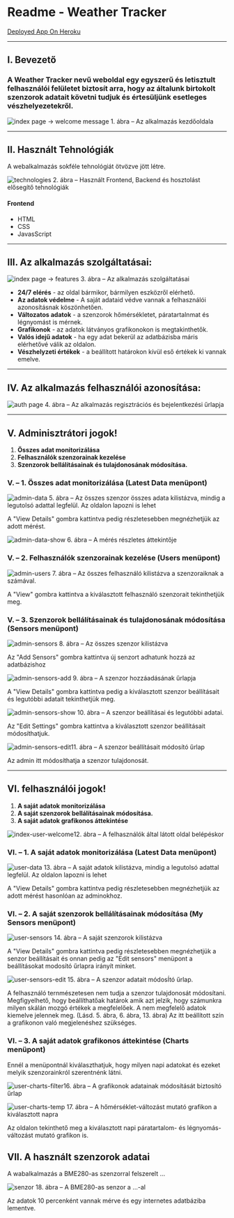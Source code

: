 Readme - Weather Tracker
========================
[Deployed App On Heroku](http://home-weather-tracker.herokuapp.com)

* * * * *

## I. Bevezető


### A Weather Tracker nevű weboldal egy egyszerű és letisztult felhasználói felületet biztosít arra, hogy az általunk birtokolt szenzorok adatait követni tudjuk és értesüljünk esetleges vészhelyezetekről.

![index page -\> welcome message](./img/index-welcome.png)
​1. ábra – Az alkalmazás kezdőoldala

* * * * *

## II. Használt Tehnológiák

A webalkalmazás sokféle tehnológiát ötvözve jött létre.

![technologies](./img/technologies.png)
2. ábra – Használt Frontend, Backend és hosztolást elősegítő tehnológiák

#### Frontend
- HTML
- CSS
- JavasScript

* * * * *

## III. Az alkalmazás szolgáltatásai:


![index page -\> features](./img/index-features.png)
​3. ábra – Az alkalmazás szolgáltatásai


-   **24/7 elérés** - az oldal bármikor, bármilyen eszközről elérhető.
-   **Az adatok védelme** - A saját adataid védve vannak a felhasználói
    azonosításnak köszönhetően.
-   **Változatos adatok** - a szenzorok hőmérsékletet, páratartalnmat és
    légnyomást is mérnek.
-   **Grafikonok** - az adatok látványos grafikonokon is megtakinthetők.
-   **Valós idejű adatok** - ha egy adat bekerül az adatbázisba máris
    elérhetővé válik az oldalon.
-   **Vészhelyzeti értékek** - a beállított határokon kívül eső értékek
    ki vannak emelve.

* * * * *

## IV. Az alkalmazás felhasználói azonosítása:


![auth page](./img/auth.png)
​4. ábra – Az alkalmazás regisztrációs és bejelentkezési űrlapja

* * * * *

## V. Adminisztrátori jogok!


1.  **Összes adat monitorizálása**
2.  **Felhasználók szenzorainak kezelése**
3.  **Szenzorok bellálításainak és tulajdonosának módosítása.**

### V. – 1. Összes adat monitorizálása (Latest Data menüpont)
![admin-data](./img/admin-data.png)
​5. ábra – Az összes szenzor összes adata kilistázva, mindig a legutolsó
adattal legfelül. Az oldalon lapozni is lehet

A "View Details" gombra kattintva pedig részletesebben megnézhetjük az
adott mérést.

![admin-data-show](./img/admin-data-show.png)
​6. ábra – A mérés részletes áttekintője


### V. – 2. Felhasználók szenzorainak kezelése (Users menüpont)

![admin-users](./img/admin-users.png)
​7. ábra – Az összes felhasználó kilistázva a szenzoraiknak a számával.

A "View" gombra kattintva a kiválasztott felhasználó szenzorait
tekinthetjük meg.

### V. – 3. Szenzorok bellálításainak és tulajdonosának módosítása (Sensors menüpont)


![admin-sensors](./img/admin-sensors.png)
​8. ábra – Az összes szenzor kilistázva


Az "Add Sensors" gombra kattintva új senzort adhatunk hozzá az
adatbázishoz

![admin-sensors-add](./img/admin-sensors-add.png)
​9. ábra – A szenzor hozzáadásának űrlapja

A "View Details" gombra kattintva pedig a kiválasztott szenzor
beállításait és legutóbbi adatait tekinthetjük meg.

![admin-sensors-show](./img/admin-sensors-show.png)
10. ábra – A szenzor beállításai és legutóbbi adatai.

Az "Edit Settings" gombra kattintva a kiválasztott szenzor beállításait
módosíthatjuk.

![admin-sensors-edit](./img/admin-sensors-edit.png)
​11. ábra – A szenzor beállításait módosító űrlap

Az admin itt módosíthatja a szenzor tulajdonosát.

* * * * *

## VI. felhasználói jogok!

1.  **A saját adatok monitorizálása**
2.  **A saját szenzorok bellálításainak módosítása.**
3.  **A saját adatok grafikonos áttekintése**

![index-user-welcome](./img/index-user-welcome.png)
​12. ábra – A felhasználók által látott oldal belépéskor

### VI. – 1. A saját adatok monitorizálása (Latest Data menüpont)


![user-data](./img/user-data.png)
​13. ábra – A saját adatok kilistázva, mindig a legutolsó adattal
legfelül. Az oldalon lapozni is lehet

A "View Details" gombra kattintva pedig részletesebben megnézhetjük az
adott mérést hasonlóan az adminokhoz.

### VI. – 2. A saját szenzorok bellálításainak módosítása (My Sensors menüpont)


![user-sensors](./img/user-sensors.png)
​14. ábra – A saját szenzorok kilistázva

A "View Details" gombra kattintva pedig részletesebben megnézhetjük a
senzor beállításait és onnan pedig az "Edit sensors" menüpont a
beállításokat modosító űrlapra irányít minket.


![user-sensors-edit](./img/user-sensors-edit.png)
​15. ábra – A szenzor adatait módosÍtó űrlap.

A felhasználó ternmészetesen nem tudja a szenzor tulajdonosát
módosítani. 
 Megfigyelhető, hogy beállíthatőak határok amik azt jelzik, hogy
számunkra milyen skálán mozgó értékek a megfelelőek. A nem megfelelő
adatok kiemelve jelennek meg. (Lásd. 5. ábra, 6. ábra, 13. ábra) 
 Az itt beállított szín a grafikonon való megjelenéshez szükséges.

### VI. – 3. A saját adatok grafikonos áttekintése (Charts menüpont)

Ennél a menüpontnál kiválaszthatjuk, hogy milyen napi adatokat és ezeket
melyik szenzorainkról szerentnénk látni.

![user-charts-filter](./img/user-charts-filter.png)
​16. ábra – A grafikonok adatainak módosítását biztosító űrlap

![user-charts-temp](./img/user-charts-temp.png)
​17. ábra – A hőmérséklet-változást mutató grafikon a kiválasztott napra

Az oldalon tekinthető meg a kiválasztott napi páratartalom- és
légnyomás-változást mutató grafikon is.

## VII. A használt szenzorok adatai 

A wabalkalmazás a BME280-as szenzorral felszerelt ... 

![senzor](./img/sensor.jpg)
​18. ábra – A BME280-as senzor a ...-al

Az adatok 10 percenként vannak mérve és egy internetes adatbáziba lementve.  


